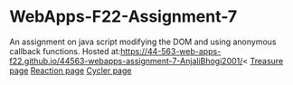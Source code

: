 # WebApps-F22-Assignment-7
An assignment on java script modifying the DOM and using anonymous callback functions.
Hosted at:https://44-563-web-apps-f22.github.io/44563-webapps-assignment-7-AnjaliBhogi2001/< 
[Treasure page](https://44-563-web-apps-f22.github.io/44563-webapps-assignment-7-AnjaliBhogi2001/treasure.html)
[Reaction page](https://44-563-web-apps-f22.github.io/44563-webapps-assignment-7-AnjaliBhogi2001/reaction.html)
[Cycler page](https://44-563-web-apps-f22.github.io/44563-webapps-assignment-7-AnjaliBhogi2001/cycler.html)